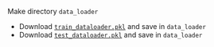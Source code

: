 Make directory `data_loader`
+ Download [`train_dataloader.pkl`](https://drive.google.com/file/d/1PA8vnpT6JPZpfCmh6jC7CGXdloBl7h3a/view?usp=sharing) and save in `data_loader`
+ Download [`test_dataloader.pkl`](https://drive.google.com/file/d/1lsUx4rs6jozRW3SnoG1LfxIrpgJHNuTW/view?usp=sharing) and save in `data_loader`
